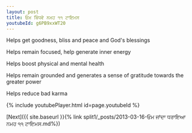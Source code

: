 ```yaml
---
layout: post
title: ਓਮ ਬਿੰਧਵੇ ਨਮਹ ੧੧ ਟਾਇਮਸ
youtubeId: g6PB9xxWT20
---
```

 
 
Helps get goodness, bliss and peace and God's blessings
 
Helps remain focused, help generate inner energy 
 
Helps boost physical and mental health 
 
Helps remain grounded and generates a sense of gratitude towards the greater power 
 
Helps reduce bad karma
 
 
 
 


{% include youtubePlayer.html id=page.youtubeId %}
 
[Next]({{ site.baseurl }}{% link  split1/_posts/2013-03-16-ਓਮ ਜਾਂਦਾ ਧਰਾਇਆ ਨਮਹ ੧੧ ਟਾਇਮਸ.md%})
 
